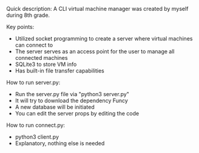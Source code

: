 Quick description:
A CLI virtual machine manager was created by myself during 8th grade.

Key points: 
- Utilized socket programming to create a server where virtual machines can connect to
- The server serves as an access point for the user to manage all connected machines
- SQLite3 to store VM info
- Has built-in file transfer capabilities

How to run server.py: 
- Run the server.py file via "python3 server.py"
- It will try to download the dependency Funcy
- A new database will be initiated
- You can edit the server props by editing the code

How to run connect.py: 
- python3 client.py <server ip> <server port> <server password> <root password>
- Explanatory, nothing else is needed
